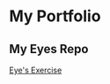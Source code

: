 # My Portfolio
## My Eyes Repo
<a href="https://kgipan.github.io/Eyes/">Eye's Exercise</a>
 
          



